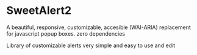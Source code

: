 # SweetAlert2
A beautiful, responsive, customizable, accesible (WAI-ARIA) replacement for javascript popup boxes. zero dependencies


Library of customizable alerts very simple and easy to use and edit
